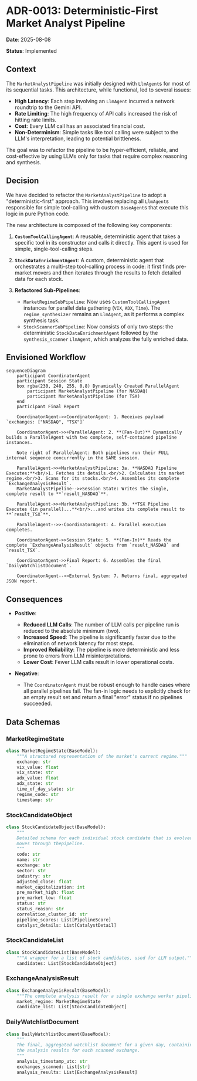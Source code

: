 # ADR-0013: Deterministic-First Market Analyst Pipeline

**Date**: 2025-08-08

**Status**: Implemented

## Context

The `MarketAnalystPipeline` was initially designed with `LlmAgent`s for most of its sequential tasks. This architecture, while functional, led to several issues:
- **High Latency**: Each step involving an `LlmAgent` incurred a network roundtrip to the Gemini API.
- **Rate Limiting**: The high frequency of API calls increased the risk of hitting rate limits.
- **Cost**: Every LLM call has an associated financial cost.
- **Non-Determinism**: Simple tasks like tool calling were subject to the LLM's interpretation, leading to potential brittleness.

The goal was to refactor the pipeline to be hyper-efficient, reliable, and cost-effective by using LLMs only for tasks that require complex reasoning and synthesis.

## Decision

We have decided to refactor the `MarketAnalystPipeline` to adopt a "deterministic-first" approach. This involves replacing all `LlmAgent`s responsible for simple tool-calling with custom `BaseAgent`s that execute this logic in pure Python code.

The new architecture is composed of the following key components:

1.  **`CustomToolCallingAgent`**: A reusable, deterministic agent that takes a specific tool in its constructor and calls it directly. This agent is used for simple, single-tool-calling steps.

2.  **`StockDataEnrichmentAgent`**: A custom, deterministic agent that orchestrates a multi-step tool-calling process in code: it first finds pre-market movers and then iterates through the results to fetch detailed data for each stock.

3.  **Refactored Sub-Pipelines**:
    - `MarketRegimeSubPipeline`: Now uses `CustomToolCallingAgent` instances for parallel data gathering (`VIX`, `ADX`, `Time`). The `regime_synthesizer` remains an `LlmAgent`, as it performs a complex synthesis task.
    - `StockScannerSubPipeline`: Now consists of only two steps: the deterministic `StockDataEnrichmentAgent` followed by the `synthesis_scanner` `LlmAgent`, which analyzes the fully enriched data.

## Envisioned Workflow

```mermaid
sequenceDiagram
    participant CoordinatorAgent
    participant Session State
    box rgba(230, 240, 255, 0.8) Dynamically Created ParallelAgent
        participant MarketAnalystPipeline (for NASDAQ)
        participant MarketAnalystPipeline (for TSX)
    end
    participant Final Report

    CoordinatorAgent->>CoordinatorAgent: 1. Receives payload `exchanges: ["NASDAQ", "TSX"]`

    CoordinatorAgent->>+ParallelAgent: 2. **(Fan-Out)** Dynamically builds a ParallelAgent with two complete, self-contained pipeline instances.

    Note right of ParallelAgent: Both pipelines run their FULL internal sequence concurrently in the SAME session.

    ParallelAgent->>+MarketAnalystPipeline: 3a. **NASDAQ Pipeline Executes:**<br/>1. Fetches its details.<br/>2. Calculates its market regime.<br/>3. Scans for its stocks.<br/>4. Assembles its complete `ExchangeAnalysisResult`.
    MarketAnalystPipeline-->>Session State: Writes the single, complete result to **`result_NASDAQ`**.

    ParallelAgent->>+MarketAnalystPipeline: 3b. **TSX Pipeline Executes (in parallel)...**<br/>...and writes its complete result to **`result_TSX`**.

    ParallelAgent-->>-CoordinatorAgent: 4. Parallel execution completes.

    CoordinatorAgent->>Session State: 5. **(Fan-In)** Reads the complete `ExchangeAnalysisResult` objects from `result_NASDAQ` and `result_TSX`.

    CoordinatorAgent->>Final Report: 6. Assembles the final `DailyWatchlistDocument`.

    CoordinatorAgent-->>External System: 7. Returns final, aggregated JSON report.
```

## Consequences

- **Positive**:
    - **Reduced LLM Calls**: The number of LLM calls per pipeline run is reduced to the absolute minimum (two).
    - **Increased Speed**: The pipeline is significantly faster due to the elimination of network latency for most steps.
    - **Improved Reliability**: The pipeline is more deterministic and less prone to errors from LLM misinterpretations.
    - **Lower Cost**: Fewer LLM calls result in lower operational costs.

- **Negative**:
    - The `CoordinatorAgent` must be robust enough to handle cases where all parallel pipelines fail. The fan-in logic needs to explicitly check for an empty result set and return a final "error" status if no pipelines succeeded.

## Data Schemas

### MarketRegimeState
```python
class MarketRegimeState(BaseModel):
    """A structured representation of the market's current regime."""
    exchange: str
    vix_value: float
    vix_state: str
    adx_value: float
    adx_state: str
    time_of_day_state: str
    regime_code: str
    timestamp: str
```

### StockCandidateObject
```python
class StockCandidateObject(BaseModel):
    """
    Detailed schema for each individual stock candidate that is evolved as it
    moves through thepipeline.
    """
    code: str
    name: str
    exchange: str
    sector: str
    industry: str
    adjusted_close: float
    market_capitalization: int
    pre_market_high: float
    pre_market_low: float
    status: str
    status_reason: str
    correlation_cluster_id: str
    pipeline_scores: List[PipelineScore]
    catalyst_details: List[CatalystDetail]
```

### StockCandidateList
```python
class StockCandidateList(BaseModel):
    """A wrapper for a list of stock candidates, used for LLM output."""
    candidates: List[StockCandidateObject]
```

### ExchangeAnalysisResult
```python
class ExchangeAnalysisResult(BaseModel):
    """The complete analysis result for a single exchange worker pipeline."""
    market_regime: MarketRegimeState
    candidate_list: List[StockCandidateObject]
```

### DailyWatchlistDocument
```python
class DailyWatchlistDocument(BaseModel):
    """
    The final, aggregated watchlist document for a given day, containing
    the analysis results for each scanned exchange.
    """
    analysis_timestamp_utc: str
    exchanges_scanned: List[str]
    analysis_results: List[ExchangeAnalysisResult]
```
